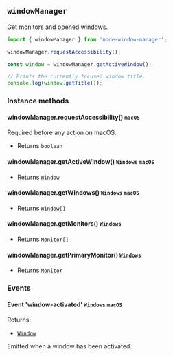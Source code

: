## `windowManager`

Get monitors and opened windows.

```typescript
import { windowManager } from 'node-window-manager';

windowManager.requestAccessibility();

const window = windowManager.getActiveWindow();

// Prints the currently focused window title.
console.log(window.getTitle());
```

### Instance methods

#### windowManager.requestAccessibility() `macOS`
  Required before any action on macOS.
- Returns `boolean`

#### windowManager.getActiveWindow() `Windows` `macOS`

- Returns [`Window`](#class-window)

#### windowManager.getWindows() `Windows` `macOS`

- Returns [`Window[]`](#class-window)

#### windowManager.getMonitors() `Windows`

- Returns [`Monitor[]`](#class-monitor)

#### windowManager.getPrimaryMonitor() `Windows`

- Returns [`Monitor`](#class-monitor)

### Events

#### Event 'window-activated' `Windows` `macOS`

Returns:

- [`Window`](#class-window)

Emitted when a window has been activated.